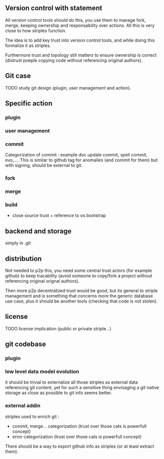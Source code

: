 
Version control with statement
------------------------------

All version control tools should do this, you use them to manage fork, merge, keeping ownership and responsability over actions. All this is very close to how striples function.

The idea is to add key trust into version control tools, and while doing this formalize it as striples.

Furthermore trust and topology still matters to ensure ownership is correct (distrust poeple copying code without referencing original authors).

Git case
--------

TODO study git design (plugin, user management and action).

## Specific action

### plugin

### user management

### commit

Categorization of commit : example doc update commit, spell commit, evo,....
This is similar to github tag for anomalies (and commit for them) but with signing, should be external to git.

### fork

### merge

### build

+ close source trust + reference to os bootstrap

## backend and storage

simply in .git

## distribution

Not needed to p2p this, you need some central trust actors (for example github) to keep tracability (avoid someone to copy/fork a project without referencing original orignal authors).

Then more p2p decentralized trust would be good, but its general to striple management and is something that concerns more the generic database use case, plus it should be another tools (checking that code is not stolen). 

## license

TODO license implication (public or private striple...)

## git codebase

### plugin

### low level data model evolution

it should be trivial to externalize all those striples as external data referencing git content, yet for such a sensitive thing envisaging a git native storage as close as possible to git info seems better.

### external addin

striples used to enrich git : 
- commit, merge... categorization (trust over those cats is powerfull concept)
- error categorization (trust over those cats is powerfull concept)

There should be a way to export github info as striples (or at least extract them).

